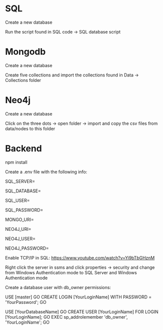 # SQL

Create a new database

Run the script found in SQL code -> SQL database script

# Mongodb

Create a new database

Create five collections and import the collections found in Data -> Collections folder

# Neo4j

Create a new database

Click on the three dots -> open folder -> import and copy the csv files from data/nodes to this folder

# Backend

npm install

Create a .env file with the following info:

SQL_SERVER=

SQL_DATABASE=

SQL_USER=

SQL_PASSWORD=

MONGO_URI=

NEO4J_URI=

NEO4J_USER=

NEO4J_PASSWORD=

Enable TCP/IP in SQL: https://www.youtube.com/watch?v=Yi9bTbGHznM

Right click the server in ssms and click properties -> security and change from Windows Authentication mode to SQL Server and Windows Authentication mode

Create a database user with db_owner permissions:

USE [master]
GO
CREATE LOGIN [YourLoginName] WITH PASSWORD = 'YourPassword';
GO

USE [YourDatabaseName]
GO
CREATE USER [YourLoginName] FOR LOGIN [YourLoginName];
GO
EXEC sp_addrolemember 'db_owner', 'YourLoginName';
GO
